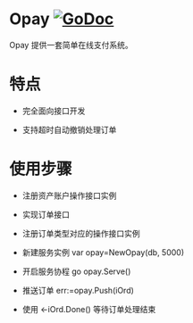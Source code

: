 # Opay  [![GoDoc](https://godoc.org/github.com/tsuna/gohbase?status.png)](https://godoc.org/github.com/henrylee2cn/opay)

Opay 提供一套简单在线支付系统。

# 特点

- 完全面向接口开发

- 支持超时自动撤销处理订单

# 使用步骤

- 注册资产账户操作接口实例

- 实现订单接口

- 注册订单类型对应的操作接口实例

- 新建服务实例 var opay=NewOpay(db, 5000)

- 开启服务协程 go opay.Serve()

- 推送订单 err:=opay.Push(iOrd)

- 使用 <-iOrd.Done() 等待订单处理结束
